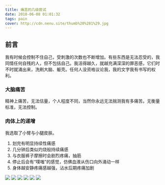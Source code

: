 ```yaml
---
title: 痛苦的几级尝试
date: 2018-06-08 01:01:32
tags: pain
cover: http://cdn.nenu.site/thumb%20%281%29.jpg
---
```


## 前言

我有时候会控制不住自己，受刺激的次数也不断增加。有些东西是无法忍受的，我同情任何自残的人，但不包括自己。我活得越久，就越充满深深的罪恶感，它们时不时就涌出来，洗刷大脑、躯壳。任何人没资格议论我，我的文字我有书写的权利。

### 大脑痛苦

精神上痛苦，无法估量，个人程度不同，当然你永远无法揣测我有多痛苦。无衡量标准，无法控制。

### 肉体上的递增

我选取了小臂与小腿皮肤。

1. 划完有明显持续性痛感
2. 几分钟后类似灼烧般持续痛感
3. 与衣服裤子摩擦时会剧烈疼痛，抽筋
4. 停止后会有“噗嗤”的感觉，仿佛血液从伤口向外涌动一样
5. 身体越安静疼痛感越强，沾水后期疼痛加剧

![](http://cdn.nenu.site/122.jpg)
![](http://cdn.nenu.site/123.jpg)
![](http://cdn.nenu.site/124.jpg)
![](http://cdn.nenu.site/125.jpg)
![](http://cdn.nenu.site/126.jpg)
![](http://cdn.nenu.site/127.jpg)